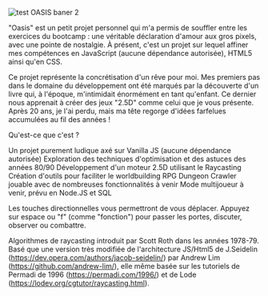 ![test OASIS baner 2](https://github.com/Gelero91/gelero91.github.io/assets/113846666/4757e83f-83e3-4f84-9ce7-52da69f6f57e)


"Oasis" est un petit projet personnel qui m'a permis de souffler entre les exercices du bootcamp : une véritable déclaration d'amour aux gros pixels, avec une pointe de nostalgie. À présent, c'est un projet sur lequel affiner mes compétences en JavaScript (aucune dépendance autorisée), HTML5 ainsi qu'en CSS.

Ce projet représente la concrétisation d'un rêve pour moi. Mes premiers pas dans le domaine du développement ont été marqués par la découverte d'un livre qui, à l'époque, m'intimidait énormément en tant qu'enfant. Ce dernier nous apprenait à créer des jeux "2.5D" comme celui que je vous présente. Après 20 ans, je l'ai perdu, mais ma tête regorge d'idées farfelues accumulées au fil des années !

Qu'est-ce que c'est ?

Un projet purement ludique axé sur Vanilla JS (aucune dépendance autorisée)
Exploration des techniques d'optimisation et des astuces des années 80/90
Développement d'un moteur 2.5D utilisant le Raycasting
Création d'outils pour faciliter le worldbuilding
RPG Dungeon Crawler jouable avec de nombreuses fonctionnalités à venir
Mode multijoueur à venir, prévu en Node.JS et SQL


Les touches directionnelles vous permettront de vous déplacer. 
Appuyez sur espace ou "f" (comme "fonction") pour passer les portes, discuter, observer ou combattre.


Algorithmes de raycasting introduit par Scott Roth dans les années 1978-79. Basé que une version très modifiée de l'architecture JS/Html5 de J.Seidelin (https://dev.opera.com/authors/jacob-seidelin/) par Andrew Lim (https://github.com/andrew-lim/), elle même basée sur les tutoriels de Permadi de 1996 (https://permadi.com/1996/) et de Lode (https://lodev.org/cgtutor/raycasting.html).
